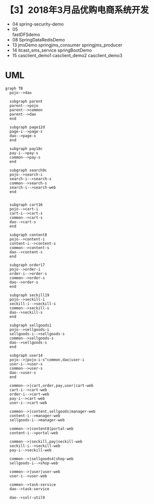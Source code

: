 # 【3】2018年3月品优购电商系统开发
- 04
	spring-security-demo   
- 05	
	fastDFSdemo    
- 08
	SpringDataRedisDemo   
- 13
	jmsDemo
	springjms_consumer
	springjms_producer  
- 14
	itcast_sms_service
	springBootDemo   
- 15
	casclient_demo1
	casclient_demo2
	casclient_demo3

# UML 

```mermaid
graph TB
  pojo-->dao
  
  subgraph parent
  parent-->pojo
  parent-->common
  parent-->dao
  end
  
  subgraph page12d
  page-i-->page-s
  dao-->page-s
  end
  
  subgraph pay18c
  pay-i-->pay-s
  common-->pay-s
  end
  
  subgraph search9c
  pojo-->search-i
  search-i-->search-s
  common-->search-s
  search-i-->search-web
  end
  

  subgraph cart16
  pojo-->cart-i
  cart-i-->cart-s
  common-->cart-s
  dao-->cart-s
  end
  
  subgraph content8
  pojo-->content-i
  content-i-->content-s
  common-->content-s
  dao-->content-s
  end
  
  subgraph order17
  pojo-->order-i
  order-i-->order-s
  common-->order-s
  dao-->order-s
  end
  
  subgraph seckill19
  pojo-->seckill-i
  seckill-i-->seckill-s
  common-->seckill-s
  dao-->seckill-s
  end
  
  subgraph sellgoods1
  pojo-->sellgoods-i
  sellgoods-i-->sellgoods-s
  common-->sellgoods-s
  dao-->sellgoods-s
  end
  
  subgraph user14
  pojo-->|pojo-i-s^common,dao|user-i
  user-i-->user-s
  common-->user-s
  dao-->user-s
  end
  
  common-->|cart,order,pay,user|cart-web
  cart-i-->cart-web
  order-i-->cart-web
  pay-i-->cart-web
  user-i-->cart-web
  
  common-->|content,sellgoods|manager-web
  content-i-->manager-web
  sellgoods-i-->manager-web
  
  common-->|content8|portal-web
  content-i-->portal-web
  
  common-->|seckill,pay|seckill-web
  seckill-i-->seckill-web
  pay-i-->seckill-web
  
  common-->|sellgoods4|shop-web
  sellgoods-i-->shop-web
  
  common-->|user|user-web
  user-i-->user-web
  
  common-->task-service
  dao-->task-service
  
  dao-->solr-util9
```
